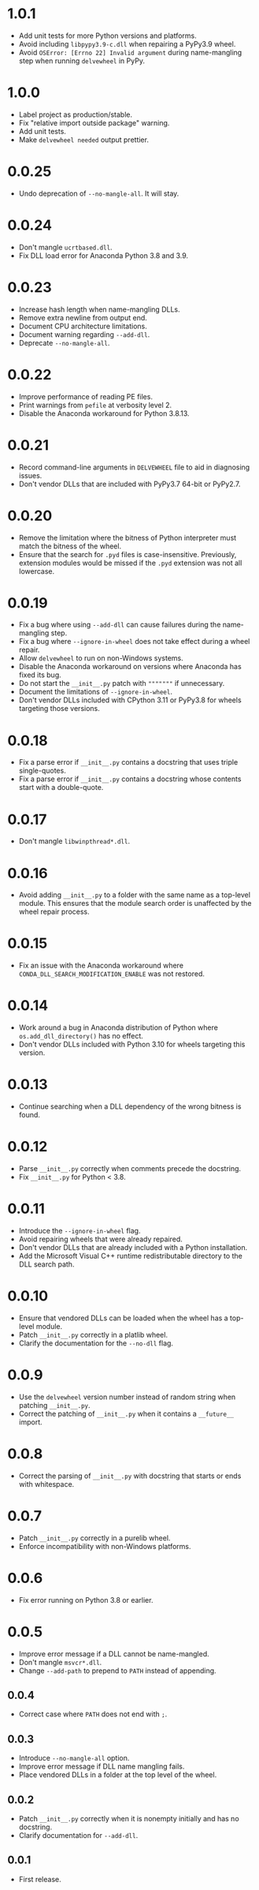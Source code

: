 # 1.0.1
- Add unit tests for more Python versions and platforms.
- Avoid including `libpypy3.9-c.dll` when repairing a PyPy3.9 wheel.
- Avoid `OSError: [Errno 22] Invalid argument` during name-mangling step when running `delvewheel` in PyPy.

# 1.0.0
- Label project as production/stable.
- Fix "relative import outside package" warning.
- Add unit tests.
- Make `delvewheel needed` output prettier.

# 0.0.25
- Undo deprecation of `--no-mangle-all`. It will stay.

# 0.0.24
- Don't mangle `ucrtbased.dll`.
- Fix DLL load error for Anaconda Python 3.8 and 3.9.

# 0.0.23
- Increase hash length when name-mangling DLLs.
- Remove extra newline from output end.
- Document CPU architecture limitations.
- Document warning regarding `--add-dll`.
- Deprecate `--no-mangle-all`.

# 0.0.22
- Improve performance of reading PE files.
- Print warnings from `pefile` at verbosity level 2.
- Disable the Anaconda workaround for Python 3.8.13.

# 0.0.21
- Record command-line arguments in `DELVEWHEEL` file to aid in diagnosing issues.
- Don't vendor DLLs that are included with PyPy3.7 64-bit or PyPy2.7.

# 0.0.20
- Remove the limitation where the bitness of Python interpreter must match the bitness of the wheel.
- Ensure that the search for `.pyd` files is case-insensitive. Previously, extension modules would be missed if the `.pyd` extension was not all lowercase.

# 0.0.19
- Fix a bug where using `--add-dll` can cause failures during the name-mangling step.
- Fix a bug where `--ignore-in-wheel` does not take effect during a wheel repair.
- Allow `delvewheel` to run on non-Windows systems.
- Disable the Anaconda workaround on versions where Anaconda has fixed its bug.
- Do not start the `__init__.py` patch with `"""""""` if unnecessary.
- Document the limitations of `--ignore-in-wheel`.
- Don't vendor DLLs included with CPython 3.11 or PyPy3.8 for wheels targeting those versions.

# 0.0.18
- Fix a parse error if `__init__.py` contains a docstring that uses triple single-quotes.
- Fix a parse error if `__init__.py` contains a docstring whose contents start with a double-quote.

# 0.0.17
- Don't mangle `libwinpthread*.dll`.

# 0.0.16
- Avoid adding `__init__.py` to a folder with the same name as a top-level module. This ensures that the module search order is unaffected by the wheel repair process.

# 0.0.15
- Fix an issue with the Anaconda workaround where `CONDA_DLL_SEARCH_MODIFICATION_ENABLE` was not restored.

# 0.0.14
- Work around a bug in Anaconda distribution of Python where `os.add_dll_directory()` has no effect.
- Don't vendor DLLs included with Python 3.10 for wheels targeting this version.

# 0.0.13
- Continue searching when a DLL dependency of the wrong bitness is found.

# 0.0.12
- Parse `__init__.py` correctly when comments precede the docstring.
- Fix `__init__.py` for Python < 3.8.

# 0.0.11
- Introduce the `--ignore-in-wheel` flag.
- Avoid repairing wheels that were already repaired.
- Don't vendor DLLs that are already included with a Python installation.
- Add the Microsoft Visual C++ runtime redistributable directory to the DLL search path.

# 0.0.10
- Ensure that vendored DLLs can be loaded when the wheel has a top-level module.
- Patch `__init__.py` correctly in a platlib wheel.
- Clarify the documentation for the `--no-dll` flag.

# 0.0.9
- Use the `delvewheel` version number instead of random string when patching `__init__.py`.
- Correct the patching of `__init__.py` when it contains a `__future__` import.

# 0.0.8
- Correct the parsing of `__init__.py` with docstring that starts or ends with whitespace.

# 0.0.7
- Patch `__init__.py` correctly in a purelib wheel.
- Enforce incompatibility with non-Windows platforms.

# 0.0.6
- Fix error running on Python 3.8 or earlier.

# 0.0.5
- Improve error message if a DLL cannot be name-mangled.
- Don't mangle `msvcr*.dll`.
- Change `--add-path` to prepend to `PATH` instead of appending.

## 0.0.4
- Correct case where `PATH` does not end with `;`.

## 0.0.3
- Introduce `--no-mangle-all` option.
- Improve error message if DLL name mangling fails.
- Place vendored DLLs in a folder at the top level of the wheel.

## 0.0.2
- Patch `__init__.py` correctly when it is nonempty initially and has no docstring.
- Clarify documentation for `--add-dll`.

## 0.0.1
- First release.
